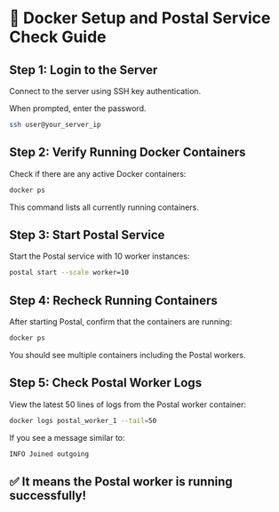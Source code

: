 # 🚀 Docker Setup and Postal Service Check Guide
## Step 1: Login to the Server

Connect to the server using SSH key authentication.

When prompted, enter the password.

```bash
ssh user@your_server_ip
```

## Step 2: Verify Running Docker Containers

Check if there are any active Docker containers:
```bash
docker ps
```

This command lists all currently running containers.

## Step 3: Start Postal Service

Start the Postal service with 10 worker instances:

```bash
postal start --scale worker=10
````

## Step 4: Recheck Running Containers

After starting Postal, confirm that the containers are running:
```bash
docker ps
```

You should see multiple containers including the Postal workers.

## Step 5: Check Postal Worker Logs

View the latest 50 lines of logs from the Postal worker container:

```bash
docker logs postal_worker_1 --tail=50
```

If you see a message similar to:

```bash
INFO Joined outgoing
```

## ✅ It means the Postal worker is running successfully!
